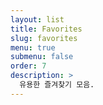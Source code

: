 ```yaml
---
layout: list
title: Favorites
slug: favorites
menu: true
submenu: false
order: 7
description: >
  유용한 즐겨찾기 모음.
---
```

